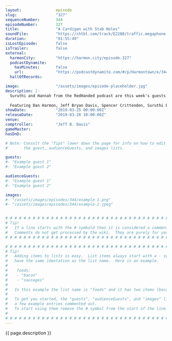 ```yaml
---
layout:               episode
slug:                 "327"
sequenceNumber:       344
episodeNumber:        327
title:                "A Cardigan with Stab Holes"
soundFile:            "https://chtbl.com/track/E2288/traffic.megaphone.fm/STA5484798949.mp3?updated=1596656922"
duration:             "01:55:49"
isLostEpisode:        false
isTrailer:            false
external:
  harmonCity:         "https://harmon.city/episode-327"
  podcastDynamite:
    hasMinutes:       false
    url:              "https://podcastdynamite.com/#/p/Harmontown/e/344/327"
  hallOfRecords:      

image:                "/assets/images/episode-placeholder.jpg"
description: |-
  Suruthi and Hannah from the RedHanded podcast are this week's guests. They share their true crime expertise, including some crime role playing!
  
  Featuring Dan Harmon, Jeff Bryan Davis, Spencer Crittenden, Suruthi Bala and Hannah Maguire.
showDate:             "2019-03-25 00:00:00Z"
releaseDate:          "2019-03-28 10:00:00Z"
venue:                
comptroller:          "Jeff B. Davis"
gameMaster:           
hasDnD:               

# Note: Consult the "Tips" lower down the page for info on how to edit
#       the guest, audienceGuests, and images lists.

guests:
#- "Example guest 1"
#- "Example guest 2"

audienceGuests:
#- "Example guest 1"
#- "Example guest 2"

images:
#- "/assets/images/episodes/344/example-1.png"
#- "/assets/images/episodes/344/example-2.jpeg"


# # # # # # # # # # # # # # # # # # # # # # # # # # # # # # # # # # # # # # # # # # # # #
# Tip!
#   If a line starts with the # symbold then it is considered a comment.
#   Comments do not get processed by the wiki.  They are purely for your information.
# # # # # # # # # # # # # # # # # # # # # # # # # # # # # # # # # # # # # # # # # # # # #

# # # # # # # # # # # # # # # # # # # # # # # # # # # # # # # # # # # # # # # # # # # # #
# Tip!
#   Adding items to lists is easy.  List items always start with a - symbol and have
#   have the same identation as the list name.  Here is an example.
#
#    foods:
#    - "bacon"
#    - "sausages"
#
#   In this example the list name is "foods" and it has two items (bacon, and sausages).
#
#   To get you started, the "guests", "audienceGuests", and "images" lists below have
#   a few example entries commented out.
#   To start using them remove the # symbol from the start of the line.
#
# # # # # # # # # # # # # # # # # # # # # # # # # # # # # # # # # # # # # # # # # # # # #
---
```


<!-- The episode description will be rendered here -->
{{ page.description }}

<!-- Add your content BELOW here -->
<!-- vvvvvvvvvvvvvvvvvvvvvvvvvvv -->




<!-- ^^^^^^^^^^^^^^^^^^^^^^^^^^^ -->
<!-- Add your content ABOVE here -->

<!-- The episode gallery will be rendered here -->